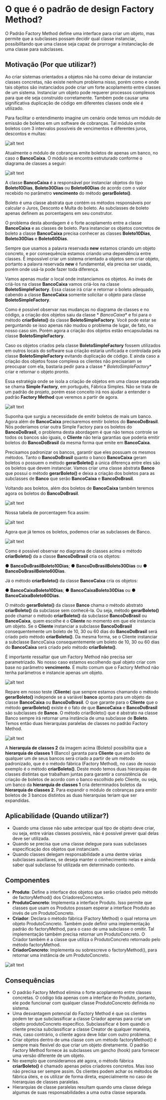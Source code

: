 # O que é o padrão de design Factory Method?

O Padrão Factory Method define uma interface para criar um objeto, mas permite que a subclasses possam decidir qual
classe instanciar, possibilitando que uma classe seja capaz de prorrogar a instanciação de uma classe para subclasses.

## Motivação (Por que utilizar?)

Ao criar sistemas orientados a objetos não há como deixar de instanciar classes concretas, não existe nenhum problema
nisso, porém como e onde tais objetos são instanciados pode criar um forte acoplamento entre classes de um sistema.
Instanciar um objeto pode requerer processos complexos para que ele seja construído corretamente. Também pode causar uma
significativa duplicação de código em diferentes classes onde ele é utilizado.

Para facilitar o entendimento imagine um cenário onde temos um módulo de emissão de boletos em um software de cobranças.
Tal módulo emite boletos com 3 intervalos possíveis de vencimentos e diferentes juros, descontos e multas:

![alt text](img/boletos.png)

Atualmente o módulo de cobranças emite boletos de apenas um banco, no caso o **BancoCaixa**. O módulo se encontra
estruturado conforme o diagrama de classes a seguir:

![alt text](img/diagrama.png)

A classe **BancoCaixa** é a responsável por instanciar objetos do tipo **Boleto10Dias**, **Boleto30Dias** ou
**Boleto60Dias** de acordo com o valor recebido no parâmetro **vencimento** do método **gerarBoleto()**.

Boleto é uma classe abstrata que contém os métodos responsáveis por calcular o Juros, Desconto e Multa do boleto. As
subclasses de boleto apenas definem as porcentagens em seu construtor.

O problema desta abordagem é o forte acoplamento entre a classe **BancoCaixa** e as classes de boleto. Para instanciar
os objetos concretos de boleto a classe **BancoCaixa** precisa conhecer as classes **Boleto10Dias**, **Boleto30Dias** e
**Boleto60Dias**.

Sempre que usamos a palavra reservada **new** estamos criando um objeto concreto, e por consequência estamos criando uma
dependência entre classes. É impossível criar um sistema orientado a objetos sem criar objeto, portanto a palavra
reservada **new** é fundamental, ela precisa ser usada, porém onde usá-la pode fazer toda diferença.

Vamos apenas mudar o local onde instanciamos os objetos. Ao invés de criá-los na classe **BancoCaixa** vamos criá-los na
classe **BoletoSimpleFactory**. Essa classe irá criar e retornar o boleto adequado, cabendo a classe **BancoCaixa**
somente solicitar o objeto para classe **BoletoSimpleFactory**.

Como é possível observar nas mudanças no diagrama de classes e no código, a criação dos objetos saiu da classe *
*BancoCaixa** e foi para o método **criarBoleto()** da classe **BoletoSimpleFactory**. Você pode estar se perguntando se
isso apenas não mudou o problema de lugar, de fato, no nosso caso sim. Porém agora a criação dos objetos estão
encapsuladas na classe **BoletoSimpleFactory**.

Caso os objetos criados pela classe **BoletoSimpleFactory** fossem utilizados em outros locais do software sua criação
estaria unificada e controlada pela classe **BoletoSimpleFactory** evitando duplicação de código. E ainda caso a criação
dos objetos fosse complexa os clientes não precisariam se preocupar com ela, bastaria pedir para a classe *
*BoletoSimpleFactory** criar e retornar o objeto pronto.

Essa estratégia onde se isola a criação de objetos em uma classe separada se chama **Simple Factory**, em português,
Fábrica Simples. Não se trata de um padrão de projeto, porém esse conceito irá nos ajudar a entender o padrão **Factory
Method** que veremos a partir de agora.

![alt text](img/esquema.png)

Suponha que surgiu a necessidade de emitir boletos de mais um banco. Agora além de **BancoCaixa** precisaremos emitir
boletos do **BancoDoBrasil**. Nós poderíamos criar outra Simple Factory para os boletos do **BancoDoBrasil**, o problema
desta abordagem é que não temos controle se todos os bancos são iguais, o **Cliente** não teria garantias que poderia
emitir boletos do **BancoDoBrasil** da mesma forma que emite em **BancoCaixa**.

Precisamos padronizar os bancos, garantir que eles possuam os mesmos métodos. Tanto o **BancoDoBrasil** quanto o banco
**BancoCaixa** geram boletos o possuem o método **gerarBoleto()** a única diferença entre eles são os boletos que devem
instanciar. Vamos criar uma classe abstrata **Banco** que possui o método **gerarBoleto()** e deixa a criação dos
boletos para as subclasses de **Banco** que serão **BancoCaixa** e **BancoDoBrasil**.

Voltando aos boletos, além dos boletos de **BancoCaixa** também teremos agora os boletos do **BancoDoBrasil**.

![alt text](img/diagrama3.png)

Nossa tabela de porcentagem fica assim:

![alt text](img/diferenca.png)

Agora que já temos os boletos, podemos criar as subclasses de Banco.

![alt text](img/diagrama4.png)

Como é possível observar no diagrama de classes acima o método **criarBoleto()** da a classe **BancoDoBrasil** cria os
objetos:

● **BancoDoBrasilBoleto10Dias**;
● **BancoDoBrasilBoleto30Dias** ou
● **BancoDoBrasilBoleto60Dias**.

Já o método **criarBoleto()** da classe **BancoCaixa** cria os objetos:

● **BancoCaixaBoleto10Dias**;
● **BancoCaixaBoleto30Dias** ou
● **BancoCaixaBoleto60Dias**.

O método **gerarBoleto()** da classe **Banco** chama o método abstrato **criarBoleto()** da subclasse sem conhecê-la. Ou
seja, método **gerarBoleto()** pode chamar o método **criarBoleto()** da subclasse **BancoDoBrasil** ou **BancoCaixa**,
quem escolhe é o **Cliente** no momento em que ele instancia um objeto. Se o **Cliente** instanciar a subclasse
**BancoDoBrasil** consequentemente um boleto de 10, 30 ou 60 dias do **BancoDoBrasil** será criado pelo método
**criarBoleto()**. Da mesma forma, se o Cliente instanciar a subclasse BancoCaixa consequentemente um boleto de 10, 30
ou 60 dias do **BancoCaixa** será criado pelo método **criarBoleto()**.

É importante ressaltar que um Factory Method não precisa ser parametrizado. No nosso caso estamos escolhendo qual objeto
criar com base no parâmetro **vencimento**. É muito comum que o Factory Method não tenha parâmetros e instancie apenas
um objeto.

![alt text](img/diagrama5.png)

Repare em nosso teste (**Cliente**) que sempre estamos chamando o método **gerarBoleto()** independe se a variável
**banco** aponta para um objeto da classe **BancoCaixa** ou **BancoDoBrasil**. O que garante para o **Cliente** que o
método **gerarBoleto()** existe é o fato de que **BancoCaixa** e **BancoDoBrasil** são subclasses de **Banco**. O método
criarBoleto() que é abstrato na classe Banco sempre irá retornar uma instância de uma subclasse de **Boleto**. Temos
então duas hierarquias paralelas de classes no padrão Factory Method.

![alt text](img/diagrama6.png)

A **hierarquia de classes 2** da imagem acima (Boleto) possibilita que a **hierarquia de classes 1** (Banco) garanta
para **Cliente** que um boleto de qualquer um de seus bancos será criado a partir de um método padronizado, que é o
método fábrica (Factory Method), no caso de nosso exemplo é o método **criarBoleto()**. Deste modo temos duas
hierarquias de classes distintas que trabalham juntas para garantir a consistência de criação de boletos de acordo com o
banco escolhido pelo Cliente, ou seja, um banco da **hierarquia de classes 1** cria determinados boletos da **hierarquia
de classes 2**. Para expandir o módulo de cobranças para emitir boletos de 3 bancos distintos as duas hierarquias teriam
que ser expandidas.

## Aplicabilidade (Quando utilizar?)

- Quando uma classe não sabe antecipar qual tipo de objeto deve criar, ou seja, entre várias classes possíveis, não é
  possível prever qual delas deve ser utilizada.
- Quando se precisa que uma classe delegue para suas subclasses especificação dos objetos que instanciam.
- Quando classes delegam responsabilidade a uma dentre várias subclasses auxiliares, se deseja manter o conhecimento
  nelas e ainda saber qual subclasse foi utilizada em determinado contexto.

## Componentes

- **Produto**: Define a interface dos objetos que serão criados pelo método de factoryMethod() dos CriadoresConcretos.
- **ProdutoConcreto**: Implementa a interface Produto. Isso permite que classes que usam os Produtos possam esperar a
  interface Produto ao invés de um ProdutoConcreto.
- **Criador**: Declara o método fábrica (Factory Method) o qual retorna um objeto ProdutoConcreto. Também pode definir
  uma implementação padrão do factoryMethod, para o caso de uma subclasse o omitir. Tal implementação também precisa
  retornar um ProdutoConcreto. O Criador também é a classe que utiliza o ProdutoConcreto retornado pelo método
  factoryMethod.
- **CriadorConcreto**: Implementa ou sobrescreve o factoryMethod(), para retornar uma instância de um ProdutoConcreto.

![alt text](img/diagrama7.png)

## Consequências

- O padrão Factory Method elimina o forte acoplamento entre classes concretas. O código lida apenas com a interface do
  Produto, portanto, ele pode funcionar com qualquer classe ProdutoConcreto definida no sistema.
- Uma desvantagem potencial do Factory Method é que os clientes podem ter que subclassificar a classe Criador apenas
  para criar um objeto produtoConcreto específico. Subclassificar é bom quando o cliente precisa subclassificar a classe
  Creator de qualquer maneira, mas, caso contrário, o cliente agora deve lidar com outro problema.
- Criar objetos dentro de uma classe com um método factoryMethod() é sempre mais flexível do que criar um objeto
  diretamente. O padrão Factory Method fornece às subclasses um gancho (hook) para fornecer uma versão diferente de um
  objeto.
- No exemplo que consideramos até agora, o método fábrica **criarBoleto()** é chamado apenas pelos criadores concretos.
  Mas isso não precisa ser sempre assim. Os clientes podem achar os métodos de fábrica úteis, e os utilizar de forma
  direta, especialmente no caso de hierarquias de classes paralelas.
- Hierarquias de classe paralelas resultam quando uma classe delega algumas de suas responsabilidades a uma outra classe
  separada.
